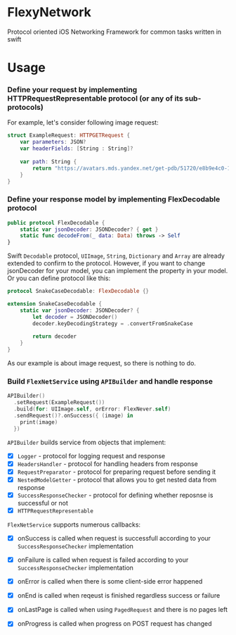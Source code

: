 # FlexyNetwork
Protocol oriented iOS Networking Framework for common tasks written in swift

# Usage

### Define your request by implementing HTTPRequestRepresentable protocol (or any of its sub-protocols)
For example, let's consider following image request:

```swift
struct ExampleRequest: HTTPGETRequest {
    var parameters: JSON?
    var headerFields: [String : String]?
    
    var path: String {
        return "https://avatars.mds.yandex.net/get-pdb/51720/e8b9e4c0-18e8-41d9-97e2-806660d42973/s1200"
    }
}
```

### Define your response model by implementing FlexDecodable protocol

```swift
public protocol FlexDecodable {
    static var jsonDecoder: JSONDecoder? { get }
    static func decodeFrom(_ data: Data) throws -> Self
}
```

Swift `Decodable` protocol, `UIImage`, `String`, `Dictionary` and `Array` are already extended to confirm to the protocol. However, if you want to change jsonDecoder for your model, you can implement the property in your model. Or you can define protocol like this:

```swift
protocol SnakeCaseDecodable: FlexDecodable {}

extension SnakeCaseDecodable {
    static var jsonDecoder: JSONDecoder? {
        let decoder = JSONDecoder()
        decoder.keyDecodingStrategy = .convertFromSnakeCase
        
        return decoder
    }
}
```

As our example is about image request, so there is nothing to do.

### Build `FlexNetService` using `APIBuilder` and handle response

```swift
APIBuilder()
  .setRequest(ExampleRequest())
  .build(for: UIImage.self, orError: FlexNever.self)
  .sendRequest()?.onSuccess({ (image) in
    print(image)
  })
```

`APIBuilder` builds service from objects that implement:

- [x] `Logger` -  protocol for logging request and response
- [x] `HeadersHandler` - protocol for handling headers from response
- [x] `RequestPreparator` - protocol for preparing request before sending it
- [x] `NestedModelGetter` - protocol that allows you to get nested data from response
- [x] `SuccessResponseChecker` - protocol for defining whether reposnse is successful or not
- [x] `HTTPRequestRepresentable`

`FlexNetService` supports numerous callbacks:

- [x] onSuccess is called when request is successfull according to your `SuccessResponseChecker` implementation
- [x] onFailure is called when request is failed according to your `SuccessResponseChecker` implementation
- [x] onError is called when there is some client-side error happened
- [x] onEnd is called when reqeust is finished regardless success or failure
- [x] onLastPage is called when using `PagedRequest` and there is no pages left
- [x] onProgress is called when progress on POST request has changed





